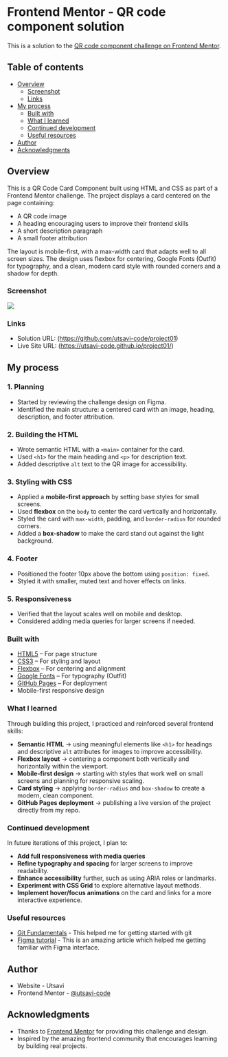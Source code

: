 # Frontend Mentor - QR code component solution

This is a solution to the [QR code component challenge on Frontend Mentor](https://www.frontendmentor.io/challenges/qr-code-component-iux_sIO_H). 

## Table of contents

- [Overview](#overview)
  - [Screenshot](#screenshot)
  - [Links](#links)
- [My process](#my-process)
  - [Built with](#built-with)
  - [What I learned](#what-i-learned)
  - [Continued development](#continued-development)
  - [Useful resources](#useful-resources)
- [Author](#author)
- [Acknowledgments](#acknowledgments)


## Overview
This is a QR Code Card Component built using HTML and CSS as part of a Frontend Mentor challenge. The project displays a card centered on the page containing:

- A QR code image
- A heading encouraging users to improve their frontend skills
- A short description paragraph
- A small footer attribution

The layout is mobile-first, with a max-width card that adapts well to all screen sizes. The design uses flexbox for centering, Google Fonts (Outfit) for typography, and a clean, modern card style with rounded corners and a shadow for depth.

### Screenshot

![](./qr-code-component-main/images/Qr-card.png)

### Links

- Solution URL: (https://github.com/utsavi-code/project01)
- Live Site URL: (https://utsavi-code.github.io/project01/)

## My process

### 1. Planning
- Started by reviewing the challenge design on Figma.
- Identified the main structure: a centered card with an image, heading, description, and footer attribution.

### 2. Building the HTML
- Wrote semantic HTML with a `<main>` container for the card.
- Used `<h1>` for the main heading and `<p>` for description text.
- Added descriptive `alt` text to the QR image for accessibility.

### 3. Styling with CSS
- Applied a **mobile-first approach** by setting base styles for small screens.
- Used **flexbox** on the `body` to center the card vertically and horizontally.
- Styled the card with `max-width`, padding, and `border-radius` for rounded corners.
- Added a **box-shadow** to make the card stand out against the light background.

### 4. Footer
- Positioned the footer 10px above the bottom using `position: fixed`.
- Styled it with smaller, muted text and hover effects on links.

### 5. Responsiveness
- Verified that the layout scales well on mobile and desktop.
- Considered adding media queries for larger screens if needed.

### Built with

- [HTML5](https://developer.mozilla.org/en-US/docs/Web/HTML) – For page structure
- [CSS3](https://developer.mozilla.org/en-US/docs/Web/CSS) – For styling and layout
- [Flexbox](https://developer.mozilla.org/en-US/docs/Web/CSS/CSS_Flexible_Box_Layout/Basic_Concepts_of_Flexbox) – For centering and alignment
- [Google Fonts](https://fonts.google.com/) – For typography (Outfit)
- [GitHub Pages](https://pages.github.com/) – For deployment
- Mobile-first responsive design

### What I learned
Through building this project, I practiced and reinforced several frontend skills:

- **Semantic HTML** → using meaningful elements like `<h1>` for headings and descriptive `alt` attributes for images to improve accessibility.
- **Flexbox layout** → centering a component both vertically and horizontally within the viewport.
- **Mobile-first design** → starting with styles that work well on small screens and planning for responsive scaling.
- **Card styling** → applying `border-radius` and `box-shadow` to create a modern, clean component.
- **GitHub Pages deployment** → publishing a live version of the project directly from my repo.

### Continued development

In future iterations of this project, I plan to:

- **Add full responsiveness with media queries**
- **Refine typography and spacing** for larger screens to improve readability.  
- **Enhance accessibility** further, such as using ARIA roles or landmarks.  
- **Experiment with CSS Grid** to explore alternative layout methods.  
- **Implement hover/focus animations** on the card and links for a more interactive experience. 

### Useful resources

- [Git Fundamentals](https://www.epicweb.dev/tutorials/git-fundamentals/commands/intro-to-git-fundamentals) - This helped me for getting started with git
- [Figma tutorial](https://designlab.com/figma-101-course/introduction-to-figma) - This is an amazing article which helped me getting familiar with Figma interface.


## Author

- Website - Utsavi
- Frontend Mentor - [@utsavi-code](https://www.frontendmentor.io/profile/utsavi-code)


## Acknowledgments

- Thanks to [Frontend Mentor](https://www.frontendmentor.io?ref=challenge) for providing this challenge and design.  
- Inspired by the amazing frontend community that encourages learning by building real projects.  

